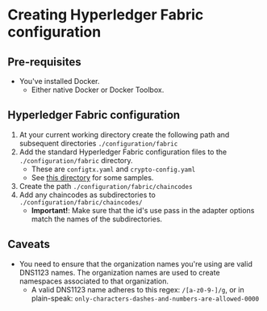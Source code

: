 # Creating Hyperledger Fabric configuration

## Pre-requisites
- You've installed Docker.
  - Either native Docker or Docker Toolbox.

## Hyperledger Fabric configuration
1. At your current working directory create the following path and subsequent directories ``./configuration/fabric``
1. Add the standard Hyperledger Fabric configuration files to the ``./configuration/fabric`` directory.
   - These are ``configtx.yaml`` and ``crypto-config.yaml``
   - See [this directory](/docs/tutorials/fabric/configuration-samples/blockchain) for some samples.
1. Create the path ``./configuration/fabric/chaincodes``
1. Add any chaincodes as subdirectories to ``./configuration/fabric/chaincodes/``
   - **Important!**: Make sure that the id's use pass in the adapter options match the names of the subdirectories.
   
## Caveats
- You need to ensure that the organization names you're using are valid DNS1123 names. The organization names are used to create namespaces associated to that organization.
  - A valid DNS1123 name adheres to this regex: ``/[a-z0-9-]/g``, or in plain-speak: `only-characters-dashes-and-numbers-are-allowed-0000`